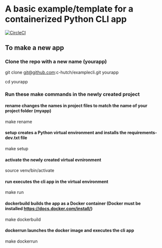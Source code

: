 # A basic example/template for a containerized Python CLI app

[![CircleCI](https://circleci.com/gh/c-hutch/examplecli/tree/master.svg?style=svg&circle-token=fb21845166107a67e3f1b983b42f90f7f9387a6f)](https://circleci.com/gh/c-hutch/examplecli/tree/master)


## To make a new app

### Clone the repo with a new name (yourapp) 
git clone git@github.com:c-hutch/examplecli.git yourapp

cd yourapp

### Run these make commands in the newly created project

#### rename changes the names in project files to match the name of your project folder (myapp) 
make rename

#### setup creates a Python virtual environment and installs the requirements-dev.txt file
make setup

#### activate the newly created virtual evnironment
source venv/bin/activate

#### run executes the cli app in the virtual environment
make run

#### dockerbuild builds the app as a Docker container (Docker must be installed https://docs.docker.com/install/)
make dockerbuild

#### dockerrun launches the docker image and executes the cli app
make dockerrun
